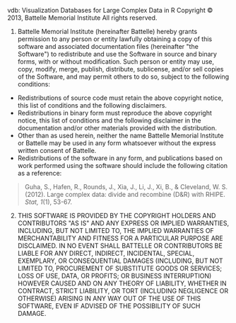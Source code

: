 vdb: Visualization Databases for Large Complex Data in R
Copyright © 2013, Battelle Memorial Institute
All rights reserved.

1.	Battelle Memorial Institute (hereinafter Battelle) hereby grants permission to any person or entity lawfully obtaining a copy of this software and associated documentation files (hereinafter "the Software") to redistribute and use the Software in source and binary forms, with or without modification.  Such person or entity may use, copy, modify, merge, publish, distribute, sublicense, and/or sell copies of the Software, and may permit others to do so, subject to the following conditions:
  - Redistributions of source code must retain the above copyright notice, this list of conditions and the following disclaimers. 
  - Redistributions in binary form must reproduce the above copyright notice, this list of conditions and the following disclaimer in the documentation and/or other materials provided with the distribution. 
  - Other than as used herein, neither the name Battelle Memorial Institute or Battelle may be used in any form whatsoever without the express written consent of Battelle.  
  - Redistributions of the software in any form, and publications based on work performed using the software should include the following citation as a reference:

> Guha, S., Hafen, R., Rounds, J., Xia, J., Li, J., Xi, B., & Cleveland, W. S. (2012). Large complex data: divide and recombine (D&R) with RHIPE. *Stat, 1*(1), 53-67.

2.	THIS SOFTWARE IS PROVIDED BY THE COPYRIGHT HOLDERS AND CONTRIBUTORS "AS IS" AND ANY EXPRESS OR IMPLIED WARRANTIES, INCLUDING, BUT NOT LIMITED TO, THE IMPLIED WARRANTIES OF MERCHANTABILITY AND FITNESS FOR A PARTICULAR PURPOSE ARE DISCLAIMED. IN NO EVENT SHALL BATTELLE OR CONTRIBUTORS BE LIABLE FOR ANY DIRECT, INDIRECT, INCIDENTAL, SPECIAL, EXEMPLARY, OR CONSEQUENTIAL DAMAGES (INCLUDING, BUT NOT LIMITED TO, PROCUREMENT OF SUBSTITUTE GOODS OR SERVICES; LOSS OF USE, DATA, OR PROFITS; OR BUSINESS INTERRUPTION) HOWEVER CAUSED AND ON ANY THEORY OF LIABILITY, WHETHER IN CONTRACT, STRICT LIABILITY, OR TORT (INCLUDING NEGLIGENCE OR OTHERWISE) ARISING IN ANY WAY OUT OF THE USE OF THIS SOFTWARE, EVEN IF ADVISED OF THE POSSIBILITY OF SUCH DAMAGE.

